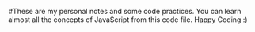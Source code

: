 #These are my personal notes and some code practices. You can learn almost all the concepts of JavaScript from this code file. Happy Coding :)
